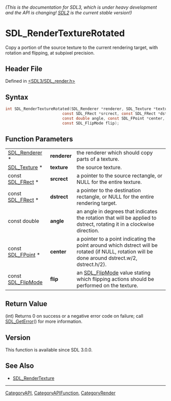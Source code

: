 ###### (This is the documentation for SDL3, which is under heavy development and the API is changing! [SDL2](https://wiki.libsdl.org/SDL2/) is the current stable version!)
# SDL_RenderTextureRotated

Copy a portion of the source texture to the current rendering target, with rotation and flipping, at subpixel precision.

## Header File

Defined in [<SDL3/SDL_render.h>](https://github.com/libsdl-org/SDL/blob/main/include/SDL3/SDL_render.h)

## Syntax

```c
int SDL_RenderTextureRotated(SDL_Renderer *renderer, SDL_Texture *texture,
                         const SDL_FRect *srcrect, const SDL_FRect *dstrect,
                         const double angle, const SDL_FPoint *center,
                         const SDL_FlipMode flip);
```

## Function Parameters

|                                    |              |                                                                                                                                                  |
| ---------------------------------- | ------------ | ------------------------------------------------------------------------------------------------------------------------------------------------ |
| [SDL_Renderer](SDL_Renderer) *     | **renderer** | the renderer which should copy parts of a texture.                                                                                               |
| [SDL_Texture](SDL_Texture) *       | **texture**  | the source texture.                                                                                                                              |
| const [SDL_FRect](SDL_FRect) *     | **srcrect**  | a pointer to the source rectangle, or NULL for the entire texture.                                                                               |
| const [SDL_FRect](SDL_FRect) *     | **dstrect**  | a pointer to the destination rectangle, or NULL for the entire rendering target.                                                                 |
| const double                       | **angle**    | an angle in degrees that indicates the rotation that will be applied to dstrect, rotating it in a clockwise direction.                           |
| const [SDL_FPoint](SDL_FPoint) *   | **center**   | a pointer to a point indicating the point around which dstrect will be rotated (if NULL, rotation will be done around dstrect.w/2, dstrect.h/2). |
| const [SDL_FlipMode](SDL_FlipMode) | **flip**     | an [SDL_FlipMode](SDL_FlipMode) value stating which flipping actions should be performed on the texture.                                         |

## Return Value

(int) Returns 0 on success or a negative error code on failure; call
[SDL_GetError](SDL_GetError)() for more information.

## Version

This function is available since SDL 3.0.0.

## See Also

- [SDL_RenderTexture](SDL_RenderTexture)

----
[CategoryAPI](CategoryAPI), [CategoryAPIFunction](CategoryAPIFunction), [CategoryRender](CategoryRender)

